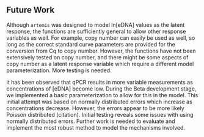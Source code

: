 ## Future Work

Although `artemis` was designed to model ln[eDNA] values as the latent
response, the functions are sufficiently general to allow other
response variables as well. For example, copy number can easily be
used as well, so long as the correct standard curve parameters are
provided for the conversion from Cq to copy number. However, the
functions have not been extensively tested on copy number, and there
might be some aspects of copy number as a latent response variable
which require a different model parameterization. More testing is
needed. 

It has been observed that qPCR results in more variable measurements
as concentrations of [eDNA] become low. During the Beta development
stage, we implemented a basic parameterization to allow for this in
the model. This initial attempt was based on normally distributed
errors which increase as concentrations decrease. However, the errors
appear to be more likely Poisson distributed (citation). Initial
testing reveals some issues with using normally distributed errors.
Further work is needed to evaluate and implement the most robust
method to model the mechanisms involved.
